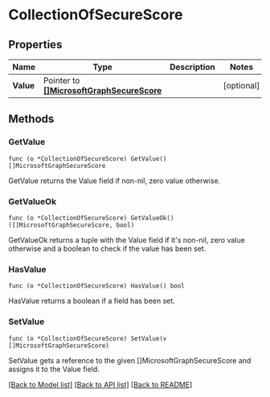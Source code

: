 # CollectionOfSecureScore

## Properties

Name | Type | Description | Notes
------------ | ------------- | ------------- | -------------
**Value** | Pointer to [**[]MicrosoftGraphSecureScore**](microsoft.graph.secureScore.md) |  | [optional] 

## Methods

### GetValue

`func (o *CollectionOfSecureScore) GetValue() []MicrosoftGraphSecureScore`

GetValue returns the Value field if non-nil, zero value otherwise.

### GetValueOk

`func (o *CollectionOfSecureScore) GetValueOk() ([]MicrosoftGraphSecureScore, bool)`

GetValueOk returns a tuple with the Value field if it's non-nil, zero value otherwise
and a boolean to check if the value has been set.

### HasValue

`func (o *CollectionOfSecureScore) HasValue() bool`

HasValue returns a boolean if a field has been set.

### SetValue

`func (o *CollectionOfSecureScore) SetValue(v []MicrosoftGraphSecureScore)`

SetValue gets a reference to the given []MicrosoftGraphSecureScore and assigns it to the Value field.


[[Back to Model list]](../README.md#documentation-for-models) [[Back to API list]](../README.md#documentation-for-api-endpoints) [[Back to README]](../README.md)


